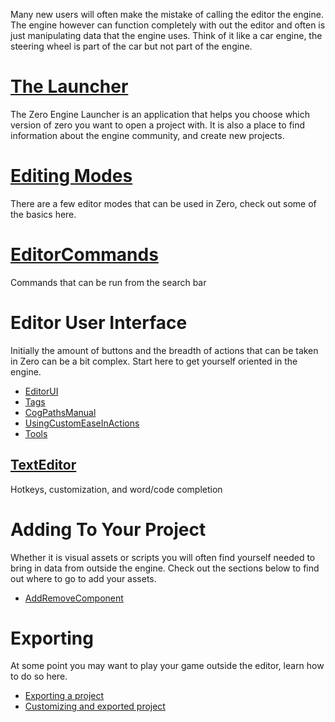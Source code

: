 Many new users will often make the mistake of calling the editor the engine. The engine however can function completely with out the editor and often is just manipulating data that the engine uses. Think of it like a car engine, the steering wheel is part of the car but not part of the engine.

 # [The Launcher](https://github.com/zeroengineteam/ZeroDocs/blob/master/zero_editor_documentation/ZeroManual/Editor/Launcher.markdown)
The Zero Engine Launcher is an application that helps you choose which version of zero you want to open a project with. It is also a place to find information about the engine community, and create new projects.

 # [Editing Modes](https://github.com/zeroengineteam/ZeroDocs/blob/master/zero_editor_documentation/ZeroManual/Editor/EditMode.markdown)
There are a few editor modes that can be used in Zero, check out some of the basics here.

 #  [EditorCommands](https://github.com/zeroengineteam/ZeroDocs/blob/master/zero_editor_documentation/ZeroManual/Editor/EditorCommands.markdown)
Commands that can be run from the search bar

 # Editor User Interface
Initially the amount of buttons and the breadth of actions that can be taken in Zero can be a bit complex. Start here to get yourself oriented in the engine.
- [EditorUI](https://github.com/zeroengineteam/ZeroDocs/blob/master/zero_editor_documentation/ZeroManual/Editor/EditorUI.markdown)
- [Tags](https://github.com/zeroengineteam/ZeroDocs/blob/master/zero_editor_documentation/ZeroManual/Editor/Tags.markdown)
- [CogPathsManual](https://github.com/zeroengineteam/ZeroDocs/blob/master/zero_editor_documentation/ZeroManual/Editor/CogPathsManual.markdown)
- [UsingCustomEaseInActions](https://github.com/zeroengineteam/ZeroDocs/blob/master/zero_editor_documentation/ZeroManual/Editor/UsingCustomEaseInActions.markdown)
- [Tools](https://github.com/zeroengineteam/ZeroDocs/blob/master/zero_editor_documentation/ZeroManual/Editor/Tools.markdown)

 ## [TextEditor](https://github.com/zeroengineteam/ZeroDocs/blob/master/zero_editor_documentation/ZeroManual/Editor/TextEditor.markdown)
Hotkeys, customization, and word/code completion
 # Adding To Your Project


Whether it is visual assets or scripts you will often find yourself needed to bring in data from outside the engine. Check out the sections below to find out where to go to add your assets.
- [AddRemoveComponent](https://github.com/zeroengineteam/ZeroDocs/blob/master/zero_editor_documentation/ZeroManual/Editor/AddRemoveComponent.markdown)

 # Exporting


At some point you may want to play your game outside the editor, learn how to do so here.
- [Exporting a project](https://github.com/zeroengineteam/ZeroDocs/blob/master/zero_editor_documentation/ZeroManual/Editor/ExportAnProject.markdown)
- [Customizing and exported project](https://github.com/zeroengineteam/ZeroDocs/blob/master/zero_editor_documentation/ZeroManual/Editor/CustomizeExportedGame.markdown)
 

 